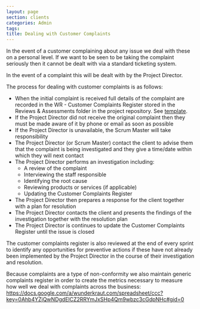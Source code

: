 ```yaml
---
layout: page
section: clients
categories: Admin
tags:
title: Dealing with Customer Complaints
---
```

In the event of a customer complaining about any issue we deal with these on a personal level. If we want to be seen to be taking the complaint seriously then it cannot be dealt with via a standard ticketing system.

In the event of a complaint this will be dealt with by the Project Director.

The process for dealing with customer complaints is as follows:
<ul>
	<li>When the initial complaint is received full details of the complaint are recorded in the WR - Customer Complaints Register stored in the Reviews & Assessments folder in the project repository. See <a href="https://docs.google.com/a/wunderkraut.com/spreadsheet/ccc?key=0Ahb4YZjQwNDgdEZYLWRjWkM2RHE5Q0ZFZlZtemc4MWc#gid=0">template</a>.
	<li>If the Project Director did not receive the original complaint then they must be made aware of it by phone or email as soon as possible
	<li>If the Project Director is unavailable, the Scrum Master will take responsibility
	<li>The Project Director (or Scrum Master) contact the client to advise them that the complaint is being investigated and they give a time/date within which they will next contact
	<li>The Project Director performs an investigation including:
	<ul>
		<li>A review of the complaint
		<li>Interviewing the staff responsible
		<li>Identifying the root cause
		<li>Reviewing products or services (if applicable)
		<li>Updating the Customer Complaints Register
	</ul>
	<li>The Project Director then prepares a response for the client together with a plan for resolution
	<li>The Project Director contacts the client and presents the findings of the investigation together with the resolution plan
	<li>The Project Director is continues to update the Customer Complaints Register until the issue is closed
</ul>

The customer complaints register is also reviewed at the end of every sprint to identify any opportunities for preventive actions if these have not already been implemented by the Project Director in the course of their investigation and resolution.

Because complaints are a type of non-conformity we also maintain generic complaints register in order to create the metrics necessary to measure how well we deal with complaints across the business:
<https://docs.google.com/a/wunderkraut.com/spreadsheet/ccc?key=0Ahb4YZjQwNDgdElCZ2RRYmJxSHp4Qm9wbzc3cGdpNHc#gid=0>
